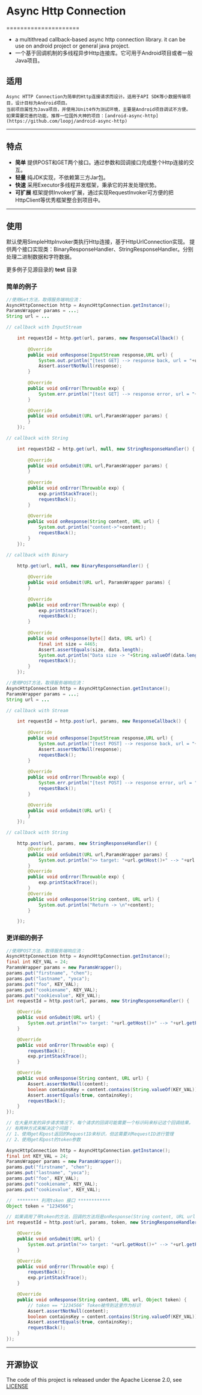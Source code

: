 # Async Http Connection
=====================

 * a multithread callback-based async http connection library. it can be use on android project or general java project.
 * 一个基于回调机制的多线程异步Http连接库。它可用于Android项目或者一般Java项目。

## 适用
	
	Async HTTP Connection为简单的Http连接请求而设计。适用于API SDK等小数据传输项目，设计目标为Android项目。
	当前项目属性为Java项目，并使用JUnit4作为测试环境，主要是Android项目调试不方便。
	如果需要完善的功能，推荐一位国外大神的项目：[android-async-http](https://github.com/loopj/android-async-http)
	
---

## 特点

 * **简单** 提供POST和GET两个接口。通过参数和回调接口完成整个Http连接的交互。
 * **轻量** 纯JDK实现，不依赖第三方Jar包。
 * **快速** 采用Executor多线程并发框架，秉承它的并发处理优势。
 * **可扩展** 框架提供Invoker扩展，通过实现RequestInvoker可方便的把HttpClient等优秀框架整合到项目中。

---

## 使用

默认使用SimpleHttpInvoker类执行Http连接，基于HttpUrlConnection实现。
提供两个接口实现类：BinaryResponseHandler、StringResponseHandler。分别处理二进制数据和字符数据。

更多例子见源目录的 **test** 目录

### 简单的例子

``` java
//使用Get方法，取得服务端响应流：
AsyncHttpConnection http = AsyncHttpConnection.getInstance();
ParamsWrapper params = ...;
String url = ...

// callback with InputStream

	int requestId = http.get(url, params, new ResponseCallback() {
		
		@Override
		public void onResponse(InputStream response,URL url) {
			System.out.println("[test GET] --> response back, url = "+url);
			Assert.assertNotNull(response);
		}
		
		@Override
		public void onError(Throwable exp) {
			System.err.println("[test GET] --> response error, url = "+url);
		}

		@Override
		public void onSubmit(URL url,ParamsWrapper params) {
		}
	});

// callback with String 

	int requestId2 = http.get(url, null, new StringResponseHandler() {
		
		@Override
		public void onSubmit(URL url,ParamsWrapper params) {
		}
		
		@Override
		public void onError(Throwable exp) {
			exp.printStackTrace();
			requestBack();
		}
		
		@Override
		public void onResponse(String content, URL url) {
			System.out.println("content->"+content);
			requestBack();
		}
	});

// callback with Binary 

	http.get(url, null, new BinaryResponseHandler() {
		
		@Override
		public void onSubmit(URL url, ParamsWrapper params) {
		}
		
		@Override
		public void onError(Throwable exp) {
			exp.printStackTrace();
			requestBack();
		}
		
		@Override
		public void onResponse(byte[] data, URL url) {
			final int size = 4465;
			Assert.assertEquals(size, data.length);
			System.out.println("Data size -> "+String.valueOf(data.length));
			requestBack();
		}
	});

```

``` java
//使用POST方法，取得服务端响应流：
AsyncHttpConnection http = AsyncHttpConnection.getInstance();
ParamsWrapper params = ...;
String url = ...

// callback with Stream

	int requestId = http.post(url, params, new ResponseCallback() {
		
		@Override
		public void onResponse(InputStream response,URL url) {
			System.out.println("[test POST] --> response back, url = "+url);
			Assert.assertNotNull(response);
			requestBack();
		}
		
		@Override
		public void onError(Throwable exp) {
			System.err.println("[test POST] --> response error, url = "+url);
			requestBack();
		}

		@Override
		public void onSubmit(URL url) {
		}
	});

// callback with String

	http.post(url, params, new StringResponseHandler() {
		@Override
		public void onSubmit(URL url,ParamsWrapper params) { 
			System.out.println(">> target: "+url.getHost()+" --> "+url.getPath());
		}
		@Override
		public void onError(Throwable exp) {
			exp.printStackTrace();
		}
		@Override
		public void onResponse(String content, URL url) {
			System.out.println("Return -> \n"+content);
		}

	});
```

### 更详细的例子 

``` java
//使用POST方法，取得服务端响应流：
AsyncHttpConnection http = AsyncHttpConnection.getInstance();
final int KEY_VAL = 24;
ParamsWrapper params = new ParamsWrapper();
params.put("firstname", "chen");
params.put("lastname", "yoca");
params.put("foo", KEY_VAL);
params.put("cookiename", KEY_VAL);
params.put("cookievalue", KEY_VAL);
int requestId = http.post(url, params, new StringResponseHandler() {

	@Override
	public void onSubmit(URL url) { 
		System.out.println(">> target: "+url.getHost()+" --> "+url.getPath());
	}

	@Override
	public void onError(Throwable exp) {
		requestBack();
		exp.printStackTrace();
	}

	@Override
	public void onResponse(String content, URL url) {
		Assert.assertNotNull(content);
		boolean containsKey = content.contains(String.valueOf(KEY_VAL));
		Assert.assertEquals(true, containsKey);
		requestBack();
	}
});

```

``` java
// 在大量并发的异步请求情况下，每个请求的回调可能需要一个标识码来标记这个回调结果。
// 有两种方式来解决这个问题：
// 1、使用get和post返回的RequestID来标识，但这需要对RequestID进行管理
// 2、使用get和post的token参数

AsyncHttpConnection http = AsyncHttpConnection.getInstance();
final int KEY_VAL = 24;
ParamsWrapper params = new ParamsWrapper();
params.put("firstname", "chen");
params.put("lastname", "yoca");
params.put("foo", KEY_VAL);
params.put("cookiename", KEY_VAL);
params.put("cookievalue", KEY_VAL);

//  ******** 利用token 接口 ************
Object token = "1234566";

// 如果调用了带token的方法，回调的方法将是onResponse(String content, URL url, Object token)
int requestId = http.post(url, params, token, new StringResponseHandler() {

	@Override
	public void onSubmit(URL url) { 
		System.out.println(">> target: "+url.getHost()+" --> "+url.getPath());
	}

	@Override
	public void onError(Throwable exp) {
		requestBack();
		exp.printStackTrace();
	}

	@Override
	public void onResponse(String content, URL url, Object token) {
		// token == "1234566" Token被传到这里作为标识
		Assert.assertNotNull(content);
		boolean containsKey = content.contains(String.valueOf(KEY_VAL));
		Assert.assertEquals(true, containsKey);
		requestBack();
	}
});

```

---

## 开源协议

The code of this project is released under the Apache License 2.0, see [LICENSE](https://github.com/chenyoca/async-http-connection-core/blob/master/LICENSE)

